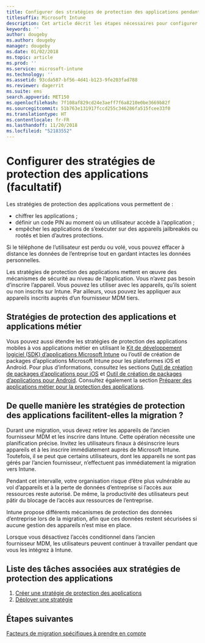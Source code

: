 ```yaml
---
title: Configurer des stratégies de protection des applications pendant une migration Intune
titlesuffix: Microsoft Intune
description: Cet article décrit les étapes nécessaires pour configurer des stratégies de protection des applications pendant une migration Microsoft Intune.
keywords: ''
author: dougeby
ms.author: dougeby
manager: dougeby
ms.date: 01/02/2018
ms.topic: article
ms.prod: ''
ms.service: microsoft-intune
ms.technology: ''
ms.assetid: 93cda587-bf56-4d41-b123-9fe203fad788
ms.reviewer: dagerrit
ms.suite: ems
search.appverid: MET150
ms.openlocfilehash: 7f108af829cd24e3aeff7f6a8210e0be3669b82f
ms.sourcegitcommit: 51b763e131917fccd255c346286fa515fcee33f0
ms.translationtype: HT
ms.contentlocale: fr-FR
ms.lasthandoff: 11/20/2018
ms.locfileid: "52183552"
---
```

# <a name="configure-app-protection-policies-optional"></a>Configurer des stratégies de protection des applications (facultatif)


Les stratégies de protection des applications vous permettent de :
* chiffrer les applications ;
* définir un code PIN au moment où un utilisateur accède à l’application ;
* empêcher les applications de s’exécuter sur des appareils jailbreakés ou rootés et bien d’autres protections.

Si le téléphone de l’utilisateur est perdu ou volé, vous pouvez effacer à distance les données de l’entreprise tout en gardant intactes les données personnelles.

Les stratégies de protection des applications mettent en œuvre des mécanismes de sécurité au niveau de l’application. Vous n’avez pas besoin d’inscrire l’appareil. Vous pouvez les utiliser avec les appareils, qu’ils soient ou non inscrits sur Intune. Par ailleurs, vous pouvez les appliquer aux appareils inscrits auprès d’un fournisseur MDM tiers.

## <a name="app-protection-policies-with-lob-apps"></a>Stratégies de protection des applications et applications métier

Vous pouvez aussi étendre les stratégies de protection des applications mobiles à vos applications métier en utilisant le [Kit de développement logiciel (SDK) d’applications Microsoft Intune](app-sdk-get-started.md) ou l’outil de création de packages d’applications Microsoft Intune pour les plateformes iOS et Android. Pour plus d’informations, consultez les sections [Outil de création de packages d’applications pour iOS](app-wrapper-prepare-ios.md) et [Outil de création de packages d’applications pour Android](app-wrapper-prepare-android.md). Consultez également la section [Préparer des applications métier pour la protection des applications](apps-prepare-mobile-application-management.md).

## <a name="how-do-app-protection-policies-help-during-migration"></a>De quelle manière les stratégies de protection des applications facilitent-elles la migration ?

Durant une migration, vous devez retirer les appareils de l’ancien fournisseur MDM et les inscrire dans Intune. Cette opération nécessite une planification précise. Invitez les utilisateurs finaux à désinscrire leurs appareils et à les inscrire immédiatement auprès de Microsoft Intune. Toutefois, il se peut que certains utilisateurs, dont les appareils ne sont pas gérés par l’ancien fournisseur, n’effectuent pas immédiatement la migration vers Intune.

Pendant cet intervalle, votre organisation risque d’être plus vulnérable au vol d’appareils et à la perte de données d’entreprise si l’accès aux ressources reste autorisé. De même, la productivité des utilisateurs peut pâtir du blocage de l’accès aux ressources de l’entreprise.

Intune propose différents mécanismes de protection des données d’entreprise lors de la migration, afin que ces données restent sécurisées si aucune gestion des appareils n’est mise en place.

Lorsque vous désactivez l’accès conditionnel dans l’ancien fournisseur MDM, les utilisateurs peuvent continuer à travailler pendant que vous les intégrez à Intune.

## <a name="task-list-for-app-protection-policies"></a>Liste des tâches associées aux stratégies de protection des applications

1. [Créer une stratégie de protection des applications](app-protection-policies.md#create-an-app-protection-policy)
2. [Déployer une stratégie](app-protection-policies.md#deploy-a-policy-to-users)


## <a name="next-steps"></a>Étapes suivantes

[Facteurs de migration spécifiques à prendre en compte](migration-guide-considerations.md)
